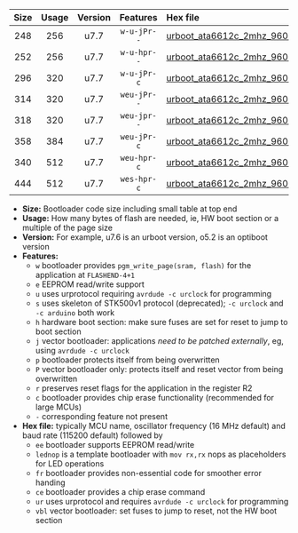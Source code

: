|Size|Usage|Version|Features|Hex file|
|:-:|:-:|:-:|:-:|:--|
|248|256|u7.7|`w-u-jPr--`|[urboot_ata6612c_2mhz_9600bps_lednop_ur_vbl.hex](https://raw.githubusercontent.com/stefanrueger/urboot.hex/main/mcus/ata6612c/fcpu_2mhz/9600_bps/urboot_ata6612c_2mhz_9600bps_lednop_ur_vbl.hex)|
|252|256|u7.7|`w-u-hpr--`|[urboot_ata6612c_2mhz_9600bps_lednop_fr_ur.hex](https://raw.githubusercontent.com/stefanrueger/urboot.hex/main/mcus/ata6612c/fcpu_2mhz/9600_bps/urboot_ata6612c_2mhz_9600bps_lednop_fr_ur.hex)|
|296|320|u7.7|`w-u-jPr-c`|[urboot_ata6612c_2mhz_9600bps_lednop_fr_ce_ur_vbl.hex](https://raw.githubusercontent.com/stefanrueger/urboot.hex/main/mcus/ata6612c/fcpu_2mhz/9600_bps/urboot_ata6612c_2mhz_9600bps_lednop_fr_ce_ur_vbl.hex)|
|314|320|u7.7|`weu-jPr--`|[urboot_ata6612c_2mhz_9600bps_ee_lednop_ur_vbl.hex](https://raw.githubusercontent.com/stefanrueger/urboot.hex/main/mcus/ata6612c/fcpu_2mhz/9600_bps/urboot_ata6612c_2mhz_9600bps_ee_lednop_ur_vbl.hex)|
|318|320|u7.7|`weu-jpr--`|[urboot_ata6612c_2mhz_9600bps_ee_lednop_fr_ur_vbl.hex](https://raw.githubusercontent.com/stefanrueger/urboot.hex/main/mcus/ata6612c/fcpu_2mhz/9600_bps/urboot_ata6612c_2mhz_9600bps_ee_lednop_fr_ur_vbl.hex)|
|358|384|u7.7|`weu-jPr-c`|[urboot_ata6612c_2mhz_9600bps_ee_lednop_fr_ce_ur_vbl.hex](https://raw.githubusercontent.com/stefanrueger/urboot.hex/main/mcus/ata6612c/fcpu_2mhz/9600_bps/urboot_ata6612c_2mhz_9600bps_ee_lednop_fr_ce_ur_vbl.hex)|
|340|512|u7.7|`weu-hpr-c`|[urboot_ata6612c_2mhz_9600bps_ee_lednop_fr_ce_ur.hex](https://raw.githubusercontent.com/stefanrueger/urboot.hex/main/mcus/ata6612c/fcpu_2mhz/9600_bps/urboot_ata6612c_2mhz_9600bps_ee_lednop_fr_ce_ur.hex)|
|444|512|u7.7|`wes-hpr-c`|[urboot_ata6612c_2mhz_9600bps_ee_lednop_fr_ce.hex](https://raw.githubusercontent.com/stefanrueger/urboot.hex/main/mcus/ata6612c/fcpu_2mhz/9600_bps/urboot_ata6612c_2mhz_9600bps_ee_lednop_fr_ce.hex)|

- **Size:** Bootloader code size including small table at top end
- **Usage:** How many bytes of flash are needed, ie, HW boot section or a multiple of the page size
- **Version:** For example, u7.6 is an urboot version, o5.2 is an optiboot version
- **Features:**
  + `w` bootloader provides `pgm_write_page(sram, flash)` for the application at `FLASHEND-4+1`
  + `e` EEPROM read/write support
  + `u` uses urprotocol requiring `avrdude -c urclock` for programming
  + `s` uses skeleton of STK500v1 protocol (deprecated); `-c urclock` and `-c arduino` both work
  + `h` hardware boot section: make sure fuses are set for reset to jump to boot section
  + `j` vector bootloader: applications *need to be patched externally*, eg, using `avrdude -c urclock`
  + `p` bootloader protects itself from being overwritten
  + `P` vector bootloader only: protects itself and reset vector from being overwritten
  + `r` preserves reset flags for the application in the register R2
  + `c` bootloader provides chip erase functionality (recommended for large MCUs)
  + `-` corresponding feature not present
- **Hex file:** typically MCU name, oscillator frequency (16 MHz default) and baud rate (115200 default) followed by
  + `ee` bootloader supports EEPROM read/write
  + `lednop` is a template bootloader with `mov rx,rx` nops as placeholders for LED operations
  + `fr` bootloader provides non-essential code for smoother error handing
  + `ce` bootloader provides a chip erase command
  + `ur` uses urprotocol and requires `avrdude -c urclock` for programming
  + `vbl` vector bootloader: set fuses to jump to reset, not the HW boot section

